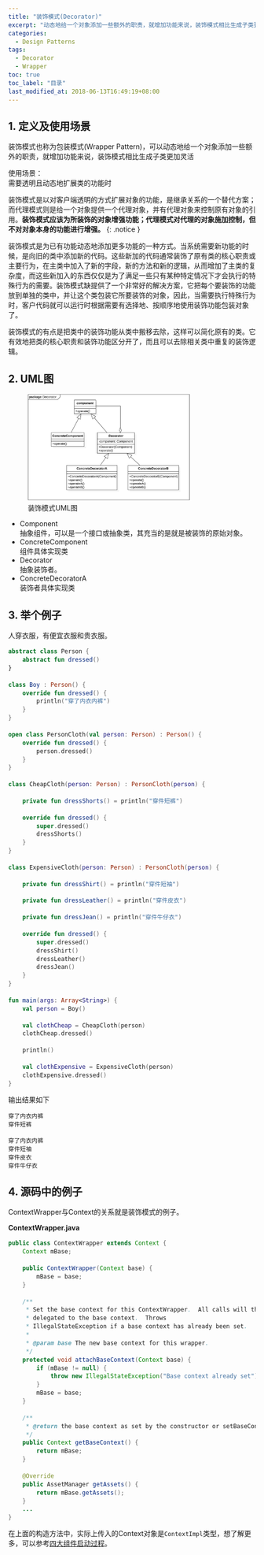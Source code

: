 ```yaml
---
title: "装饰模式(Decorator)"
excerpt: "动态地给一个对象添加一些额外的职责，就增加功能来说，装饰模式相比生成子类更加灵活"
categories:
  - Design Patterns
tags:
  - Decorator
  - Wrapper
toc: true
toc_label: "目录"
last_modified_at: 2018-06-13T16:49:19+08:00
---
```


## 1. 定义及使用场景

装饰模式也称为包装模式(Wrapper Pattern)，可以动态地给一个对象添加一些额外的职责，就增加功能来说，装饰模式相比生成子类更加灵活

使用场景：  
需要透明且动态地扩展类的功能时

装饰模式是以对客户端透明的方式扩展对象的功能，是继承关系的一个替代方案；而代理模式则是给一个对象提供一个代理对象，并有代理对象来控制原有对象的引用。**装饰模式应该为所装饰的对象增强功能；代理模式对代理的对象施加控制，但不对对象本身的功能进行增强。**
{: .notice }

装饰模式是为已有功能动态地添加更多功能的一种方式。当系统需要新功能的时候，是向旧的类中添加新的代码。这些新加的代码通常装饰了原有类的核心职责或主要行为，在主类中加入了新的字段，新的方法和新的逻辑，从而增加了主类的复杂度，而这些新加入的东西仅仅是为了满足一些只有某种特定情况下才会执行的特殊行为的需要。装饰模式缺提供了一个非常好的解决方案，它把每个要装饰的功能放到单独的类中，并让这个类包装它所要装饰的对象，因此，当需要执行特殊行为时，客户代码就可以运行时根据需要有选择地、按顺序地使用装饰功能包装对象了。

装饰模式的有点是把类中的装饰功能从类中搬移去除，这样可以简化原有的类。它有效地把类的核心职责和装饰功能区分开了，而且可以去除相关类中重复的装饰逻辑。

## 2. UML图

<figure style="width: 66%" class="align-center">
    <img src="/assets/images/design-pattern/decorator.png">
    <figcaption>装饰模式UML图</figcaption>
</figure>

- Component  
  抽象组件，可以是一个接口或抽象类，其充当的是就是被装饰的原始对象。
- ConcreteComponent  
  组件具体实现类
- Decorator  
  抽象装饰者。
- ConcreteDecoratorA  
  装饰者具体实现类

## 3. 举个例子
人穿衣服，有便宜衣服和贵衣服。

```kotlin
abstract class Person {
    abstract fun dressed()
}

class Boy : Person() {
    override fun dressed() {
        println("穿了内衣内裤")
    }
}

open class PersonCloth(val person: Person) : Person() {
    override fun dressed() {
        person.dressed()
    }
}

class CheapCloth(person: Person) : PersonCloth(person) {

    private fun dressShorts() = println("穿件短裤")

    override fun dressed() {
        super.dressed()
        dressShorts()
    }
}

class ExpensiveCloth(person: Person) : PersonCloth(person) {

    private fun dressShirt() = println("穿件短袖")

    private fun dressLeather() = println("穿件皮衣")

    private fun dressJean() = println("穿件牛仔衣")

    override fun dressed() {
        super.dressed()
        dressShirt()
        dressLeather()
        dressJean()
    }
}

fun main(args: Array<String>) {
    val person = Boy()

    val clothCheap = CheapCloth(person)
    clothCheap.dressed()

    println()

    val clothExpensive = ExpensiveCloth(person)
    clothExpensive.dressed()
}
```

输出结果如下
```text
穿了内衣内裤
穿件短裤

穿了内衣内裤
穿件短袖
穿件皮衣
穿件牛仔衣
```

## 4. 源码中的例子

ContextWrapper与Context的关系就是装饰模式的例子。

**ContextWrapper.java**

```java
public class ContextWrapper extends Context {
    Context mBase;

    public ContextWrapper(Context base) {
        mBase = base;
    }
    
    /**
     * Set the base context for this ContextWrapper.  All calls will then be
     * delegated to the base context.  Throws
     * IllegalStateException if a base context has already been set.
     * 
     * @param base The new base context for this wrapper.
     */
    protected void attachBaseContext(Context base) {
        if (mBase != null) {
            throw new IllegalStateException("Base context already set");
        }
        mBase = base;
    }

    /**
     * @return the base context as set by the constructor or setBaseContext
     */
    public Context getBaseContext() {
        return mBase;
    }

    @Override
    public AssetManager getAssets() {
        return mBase.getAssets();
    }
    ...
}
```

在上面的构造方法中，实际上传入的Context对象是`ContextImpl`类型，想了解更多，可以参考[四大组件启动过程](/android/%E5%9B%9B%E5%A4%A7%E7%BB%84%E4%BB%B6%E5%90%AF%E5%8A%A8%E8%BF%87%E7%A8%8B/)。